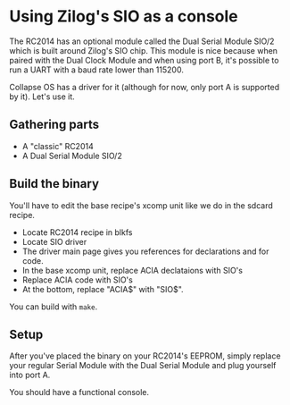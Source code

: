 # Using Zilog's SIO as a console

The RC2014 has an optional module called the Dual Serial Module SIO/2 which is
built around Zilog's SIO chip. This module is nice because when paired with the
Dual Clock Module and when using port B, it's possible to run a UART with a baud
rate lower than 115200.

Collapse OS has a driver for it (although for now, only port A is supported by
it). Let's use it.

## Gathering parts

* A "classic" RC2014
* A Dual Serial Module SIO/2

## Build the binary

You'll have to edit the base recipe's xcomp unit like we do in the sdcard
recipe.

* Locate RC2014 recipe in blkfs
* Locate SIO driver
* The driver main page gives you references for declarations and for code.
* In the base xcomp unit, replace ACIA declataions with SIO's
* Replace ACIA code with SIO's
* At the bottom, replace "ACIA$" with "SIO$".

You can build with `make`.

## Setup

After you've placed the binary on your RC2014's EEPROM, simply replace your
regular Serial Module with the Dual Serial Module and plug yourself into port A.

You should have a functional console.
